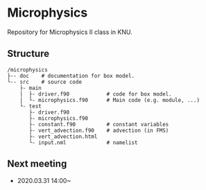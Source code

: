 # Microphysics
Repository for Microphysics II class in KNU.

## Structure
```
/microphysics
├-- doc    # documentation for box model.
└-- src    # source code
    ├- main
    |  ├- driver.f90            # code for box model.
    |  └- microphysics.f90      # Main code (e.g. module, ...)
    └- test
       ├- driver.f90
       ├- microphysics.f90
       ├- constant.f90          # constant variables
       ├- vert_advection.f90    # advection (in FMS)
       ├- vert_advection.html
       └- input.nml             # namelist
```

## Next meeting
- 2020.03.31 14:00~

